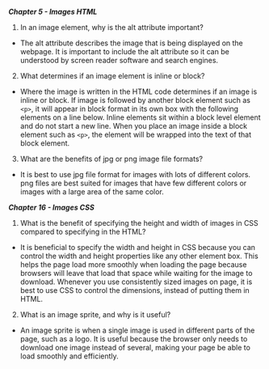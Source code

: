 ***Chapter 5 - Images HTML***

1. In an image element, why is the alt attribute important?

  - The alt attribute describes the image that is being displayed on the webpage.  It is important to include the alt attribute so it can be understood by screen reader software and search engines.  


2. What determines if an image element is inline or block?

  - Where the image is written in the HTML code determines if an image is inline or block.  If image is followed by another block element such as `<p>`, it will appear in block format in its own box with the following elements on a line below.  Inline elements sit within a block level element and do not start a new line.  When you place an image inside a block element such as `<p>`, the element will be wrapped into the text of that block element.  


3. What are the benefits of jpg or png image file formats?

  - It is best to use jpg file format for images with lots of different colors.  png files are best suited for images that have few different colors or images with a large area of the same color.


  ***Chapter 16 - Images CSS***


1. What is the benefit of specifying the height and width of images in CSS compared to specifying in the HTML?

  - It is beneficial to specify the width and height in CSS because you can control the width and height properties like any other element box.  This helps the page load more smoothly when loading the page because browsers will leave that load that space while waiting for the image to download. Whenever you use consistently sized images on page, it is best to use CSS to control the dimensions, instead of putting them in HTML. 


2. What is an image sprite, and why is it useful?

  - An image sprite is when a single image is used in different parts of the page, such as a logo.  It is useful because the browser only needs to download one image instead of several, making your page be able to load smoothly and efficiently.
